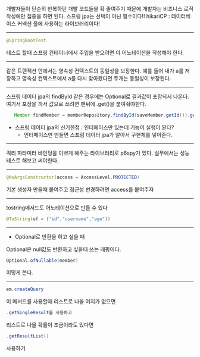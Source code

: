 개발자들이 단순히 반복하던 개발 코드들을 확 줄여주기 때문에 개발자는 비즈니스 로직 작성에만
집중을 하면 된다. 스프링 jpa는 선택이 아닌 필수이다!! 
hikariCP : 데이터베이스 커넥션 풀에 사용하는 라이브러리이다! 

------
```java
@SpringBootTest
```
테스트 할때 스프링 컨테이너에서 주입을 받으려면 이 어노테이션을 작성해야 한다. 

-----
같은 트랜젝션 안에서는 영속성 컨텍스트의 동일성을 보장한다. 예를 들어 내가 a를 저장하고 영속성 컨텍스트에서 a를 다시 찾아왔다면 두개는 동일성이 보장된다. 

----
스프링 데이터 jpa의 findById 같은 경우에는 Optional로 결과값이 포장되서 나온다. 여기서 포장을 까서 값으로 쓰려면 맨뒤에 .get()을 붙여줘야한다. 
```java
   Member findMember = memberRepository.findById(saveMember.getId()).get();
```

- 스프링 데이터 jpa의 신기한점 : 인터페이스만 있는데 기능이 실행이 된다? 
  - 인터페이스만 만들면 스프링 데이터 jpa가 알아서 구현체를 넣어준다. 
  
----
쿼리 파라미터 바인딩을 이쁘게 해주는 라이브러리로 p6spy가 있다. 
실무에서는 성능 테스트 해보고 써야한다. 

-----
```java
@NoArgsConstructor(access = AccessLevel.PROTECTED)
```
기본 생성자 만들때 붙여주고 접근성 변경하려면 access를 붙여주자 

----
tostring메서드도 어노테이션으로 만들 수 있다
```java
@ToString(of = {"id","username","age"})
```

-----
- Optional로 반환을 하고 싶을 때 

Optional은 null값도 반환하고 싶을때 쓰는 래핑이다. 
```java
Optional.ofNullable(member) 
```
이렇게 쓴다. 

-------
```java
em.createQuery
```
이 메서드를 사용할때 리스트로 나올 여지가 없으면 
```java
.getSingleResult를 사용하고 
```
리스트로 나올 확률이 조금이라도 있다면 
```java
.getResultList()
```
사용하기 

